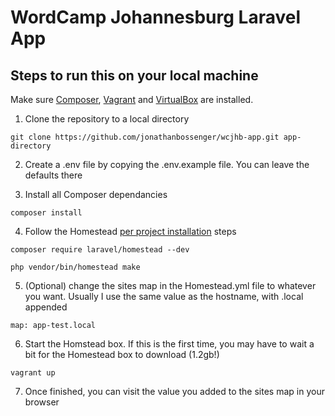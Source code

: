# WordCamp Johannesburg Laravel App

## Steps to run this on your local machine

Make sure [Composer](https://getcomposer.org/), [Vagrant](https://www.vagrantup.com/) and [VirtualBox](https://www.virtualbox.org/wiki/Downloads) are installed. 

1. Clone the repository to a local directory

`git clone https://github.com/jonathanbossenger/wcjhb-app.git app-directory`

2. Create a .env file by copying the .env.example file. You can leave the defaults there

3. Install all Composer dependancies

`composer install`

4. Follow the Homestead [per project installation](https://laravel.com/docs/5.7/homestead#per-project-installation) steps

`composer require laravel/homestead --dev`

`php vendor/bin/homestead make`

5. (Optional) change the sites map in the Homestead.yml file to whatever you want. Usually I use the same value as the hostname, with .local appended

`map: app-test.local`

6. Start the Homstead box. If this is the first time, you may have to wait a bit for the Homestead box to download (1.2gb!)

`vagrant up`

7. Once finished, you can visit the value you added to the sites map in your browser
